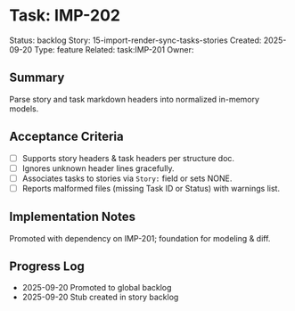 # Task: IMP-202
Status: backlog
Story: 15-import-render-sync-tasks-stories
Created: 2025-09-20
Type: feature
Related: task:IMP-201
Owner:

## Summary
Parse story and task markdown headers into normalized in-memory models.

## Acceptance Criteria
- [ ] Supports story headers & task headers per structure doc.
- [ ] Ignores unknown header lines gracefully.
- [ ] Associates tasks to stories via `Story:` field or sets NONE.
- [ ] Reports malformed files (missing Task ID or Status) with warnings list.

## Implementation Notes
Promoted with dependency on IMP-201; foundation for modeling & diff.

## Progress Log
- 2025-09-20 Promoted to global backlog
- 2025-09-20 Stub created in story backlog
